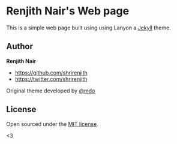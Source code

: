 # Renjith Nair's Web page 

This is a simple web page built using using Lanyon a [Jekyll](http://jekyllrb.com) theme. 

## Author

**Renjith Nair**
- <https://github.com/shrirenjith>
- <https://twitter.com/shrirenjith>


Original theme developed by [@mdo](https://twitter.com/mdo)
## License

Open sourced under the [MIT license](LICENSE.md). 

<3
